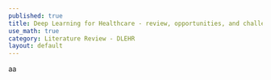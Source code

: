 ```yaml
---
published: true
title: Deep Learning for Healthcare - review, opportunities, and challenges
use_math: true
category: Literature Review - DLEHR
layout: default
---
```


aa
